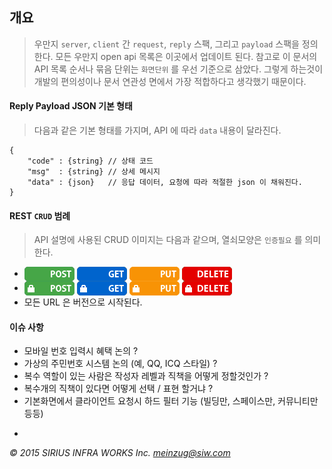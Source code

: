 ## 개요

> 우만지 `server`, `client` 간 `request`, `reply` 스팩, 그리고 `payload` 스팩을 정의한다. 모든 우만지 open api 목록은 이곳에서 업데이트 된다. 참고로 이 문서의 API 목록 순서나 묶음 단위는 `화면단위` 를 우선 기준으로 삼았다. 그렇게 하는것이 개발의 편의성이나 문서 연관성 면에서 가장 적합하다고 생각했기 때문이다.

#### Reply Payload JSON 기본 형태

> 다음과 같은 기본 형태를 가지며, API 에 따라 `data` 내용이 달라진다.

```
{
    "code" : {string} // 상태 코드
    "msg"  : {string} // 상세 메시지
    "data" : {json}   // 응답 데이터, 요청에 따라 적절한 json 이 채워진다.
}
```

#### REST `CRUD` 범례

> API 설명에 사용된 CRUD 이미지는 다음과 같으며, 열쇠모양은 `인증필요` 를 의미한다.

* <img align="center" src="../_img/POST.png"> <img align="center" src="../_img/GET.png"> <img align="center" src="../_img/PUT.png"> <img align="center" src="../_img/DELETE.png">
* <img align="center" src="../_img/POST_auth.png"> <img align="center" src="../_img/GET_auth.png"> <img align="center" src="../_img/PUT_auth.png"> <img align="center" src="../_img/DELETE_auth.png">
* 모든 URL 은 버전으로 시작된다.

#### 이슈 사항

* 모바일 번호 입력시 혜택 논의 ?
* 가상의 주민번호 시스템 논의 (예, QQ, ICQ 스타일) ?
* 복수 역할이 있는 사람은 작성자 레벨과 직책을 어떻게 정할것인가 ?
* 복수개의 직책이 있다면 어떻게 선택 / 표현 할거냐 ?
* 기본화면에서 클라이언트 요청시 하드 필터 기능 (빌딩만, 스페이스만, 커뮤니티만 등등)

-
*&copy; 2015 SIRIUS INFRA WORKS Inc. [meinzug@siw.com](mailto:meinzug@siw.com)*